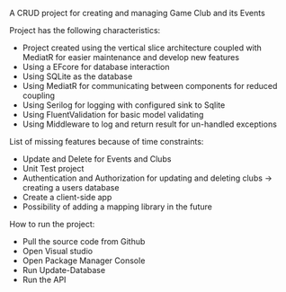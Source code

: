 A CRUD project for creating and managing Game Club and its Events

Project has the following characteristics:
- Project created using the vertical slice architecture coupled with MediatR for easier maintenance and develop new features
- Using a EFcore for database interaction
- Using SQLite as the database
- Using MediatR for communicating between components for reduced coupling
- Using Serilog for logging with configured sink to Sqlite
- Using FluentValidation for basic model validating
- Using Middleware to log and return result for un-handled exceptions

List of missing features because of time constraints:
- Update and Delete for Events and Clubs
- Unit Test project
- Authentication and Authorization for updating and deleting clubs -> creating a users database
- Create a client-side app
- Possibility of adding a mapping library in the future

How to run the project:
- Pull the source code from Github
- Open Visual studio 
- Open Package Manager Console
- Run Update-Database
- Run the API